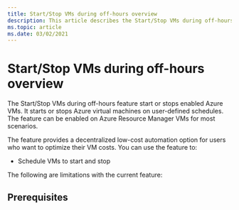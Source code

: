 ```yaml
---
title: Start/Stop VMs during off-hours overview
description: This article describes the Start/Stop VMs during off-hours version two feature, which starts or stops VMs on a schedule.
ms.topic: article
ms.date: 03/02/2021
---
```


# Start/Stop VMs during off-hours overview

The Start/Stop VMs during off-hours feature start or stops enabled Azure VMs. It starts or stops Azure virtual machines on user-defined schedules. The feature can be enabled on Azure Resource Manager VMs for most scenarios.

The feature provides a decentralized low-cost automation option for users who want to optimize their VM costs. You can use the feature to:

- Schedule VMs to start and stop

The following are limitations with the current feature:

## Prerequisites